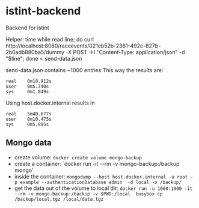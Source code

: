 # istint-backend
Backend for istint

Helper:
time while read line; do curl http://localhost:8080/raceevents/021eb52b-2381-492c-827b-2b6adb880ba5/dummy -X POST -H "Content-Type: application/json" -d "$line"; done < send-data.json 

send-data.json contains ~1000 entries
This way the results are:
```
real    0m18.912s
user    0m5.740s
sys     0m1.849s
```

Using host.docker.internal results in 
```
real    5m40.677s
user    0m10.475s
sys     0m5.895s
```


## Mongo data


- create volume: `docker create volume mongo-backup`
- create a container: `docker run -it --rm -v mongo-backup:/backup  mongo'
- inside the container:  `mongodump --host host.docker.internal -u root -p example --authenticationDatabase admin  -d local -o /backup/`
- get the data out of the volume to local dir: `docker run -u 1000:1000 -it --rm -v mongo-backup:/backup -v $PWD:/local  busybox cp /backup/local.tgz /local/data.tgz`